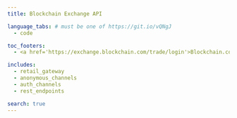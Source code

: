 ```yaml
---
title: Blockchain Exchange API

language_tabs: # must be one of https://git.io/vQNgJ
  - code

toc_footers:
  - <a href='https://exchange.blockchain.com/trade/login'>Blockchain.com Exchange</a>

includes:
  - retail_gateway
  - anonymous_channels
  - auth_channels
  - rest_endpoints

search: true
---
```

